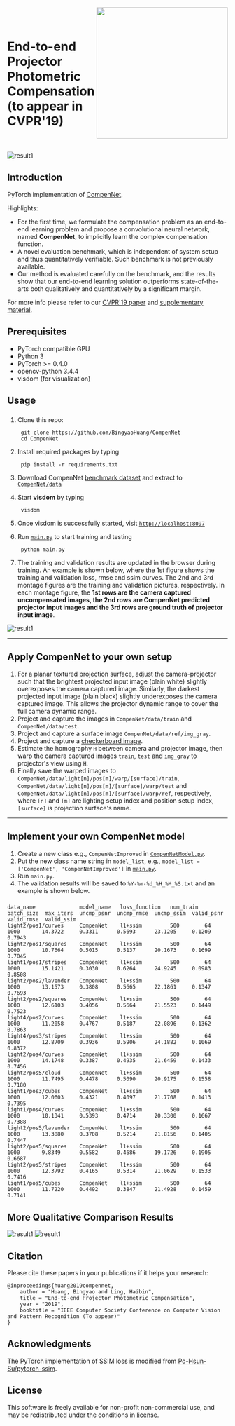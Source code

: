 <img src='doc/net.png' align="right" width=300>
<br><br>

End-to-end Projector Photometric Compensation (to appear in CVPR'19)
<br><br>
===


![result1](doc/img_3.png)

## Introduction
PyTorch implementation of [CompenNet][1].

Highlights:
* For the first time, we formulate the compensation problem as an end-to-end learning problem and propose a convolutional neural network, named **CompenNet**, to implicitly learn the complex compensation function.
* A novel evaluation benchmark, which is independent of system setup and thus quantitatively verifiable. Such benchmark is not previously available.
* Our method is evaluated carefully on the benchmark, and the results show that our end-to-end learning solution outperforms state-of-the-arts both qualitatively and quantitatively by a significant margin.

For more info please refer to our [CVPR'19 paper][1] and [supplementary material][2].




## Prerequisites
* PyTorch compatible GPU
* Python 3
* PyTorch >= 0.4.0
* opencv-python 3.4.4
* visdom (for visualization)

## Usage
### 

1. Clone this repo:
   
        git clone https://github.com/BingyaoHuang/CompenNet
        cd CompenNet

2. Install required packages by typing
   
        pip install -r requirements.txt
    

3. Download CompenNet [benchmark dataset][3] and extract to [`CompenNet/data`](data)

        
4. Start **visdom** by typing

        visdom

5. Once visdom is successfully started, visit [`http://localhost:8097`](http://localhost:8097)
6. Run [`main.py`](src/python/main.py) to start training and testing

        python main.py
7. The training and validation results are updated in the browser during training. An example is shown below, where the 1st figure shows the training and validation loss, rmse and ssim curves. The 2nd and 3rd montage figures are the training and validation pictures, respectively. In each montage figure, the **1st rows are the camera captured uncompensated images, the 2nd rows are CompenNet predicted projector input images and the 3rd rows are ground truth of projector input image**. 
   
![result1](doc/training_progress.png)



----
## Apply CompenNet to your own setup

1. For a planar textured projection surface, adjust the camera-projector such that the brightest projected input image (plain white) slightly overexposes the camera captured image. Similarly, the darkest projected input image (plain black) slightly underexposes the camera captured image. This allows the projector dynamic range to cover the full camera dynamic range.
2. Project and capture the images in `CompenNet/data/train` and `CompenNet/data/test`.
3. Project and capture a surface image `CompenNet/data/ref/img_gray`.
4. Project and capture a [checkerboard image](doc/checkerboard.png).
5. Estimate the homography `H` between camera and projector image, then warp the camera captured images `train`, `test` and `img_gray` to projector's view using `H`. 
6. Finally save the warped images to `CompenNet/data/light[n]/pos[m]/warp/[surface]/train`,  `CompenNet/data/light[n]/pos[m]/[surface]/warp/test` and  `CompenNet/data/light[n]/pos[m]/[surface]/warp/ref`, respectively, where `[n]` and `[m]` are lighting setup index and position setup index, `[surface]` is projection surface's name.

----
## Implement your own CompenNet model
1. Create a new class e.g., `CompenNetImproved` in [`CompenNetModel.py`](src/python/CompenNetModel.py).
2. Put the new class name string in `model_list`, e.g., `model_list = ['CompenNet', 'CompenNetImproved']` in [`main.py`](src/python/main.py).
3. Run `main.py`.
4. The validation results will be saved to `%Y-%m-%d_%H_%M_%S.txt` and an example is shown below.

### 

    data_name              model_name   loss_function   num_train  batch_size  max_iters  uncmp_psnr  uncmp_rmse  uncmp_ssim  valid_psnr  valid_rmse  valid_ssim
    light2/pos1/curves     CompenNet    l1+ssim         500        64          1000       14.3722     0.3311      0.5693      23.1205     0.1209      0.7943    
    light2/pos1/squares    CompenNet    l1+ssim         500        64          1000       10.7664     0.5015      0.5137      20.1673     0.1699      0.7045    
    light1/pos1/stripes    CompenNet    l1+ssim         500        64          1000       15.1421     0.3030      0.6264      24.9245     0.0983      0.8508    
    light2/pos2/lavender   CompenNet    l1+ssim         500        64          1000       13.1573     0.3808      0.5665      22.1861     0.1347      0.7693    
    light2/pos2/squares    CompenNet    l1+ssim         500        64          1000       12.6103     0.4056      0.5664      21.5523     0.1449      0.7523    
    light4/pos2/curves     CompenNet    l1+ssim         500        64          1000       11.2058     0.4767      0.5187      22.0896     0.1362      0.7863    
    light4/pos3/stripes    CompenNet    l1+ssim         500        64          1000       12.8709     0.3936      0.5906      24.1882     0.1069      0.8372    
    light2/pos4/curves     CompenNet    l1+ssim         500        64          1000       14.1748     0.3387      0.4935      21.6459     0.1433      0.7456    
    light2/pos5/cloud      CompenNet    l1+ssim         500        64          1000       11.7495     0.4478      0.5090      20.9175     0.1558      0.7180    
    light1/pos3/cubes      CompenNet    l1+ssim         500        64          1000       12.0603     0.4321      0.4097      21.7708     0.1413      0.7395    
    light1/pos4/curves     CompenNet    l1+ssim         500        64          1000       10.1341     0.5393      0.4714      20.3300     0.1667      0.7388    
    light2/pos5/lavender   CompenNet    l1+ssim         500        64          1000       13.3880     0.3708      0.5214      21.8156     0.1405      0.7447    
    light2/pos5/squares    CompenNet    l1+ssim         500        64          1000       9.8349      0.5582      0.4686      19.1726     0.1905      0.6687    
    light2/pos5/stripes    CompenNet    l1+ssim         500        64          1000       12.3792     0.4165      0.5314      21.0629     0.1533      0.7416    
    light1/pos5/cubes      CompenNet    l1+ssim         500        64          1000       11.7220     0.4492      0.3847      21.4928     0.1459      0.7141    
        
## More Qualitative Comparison Results
![result1](doc/img_1.png)
![result1](doc/img_2.png)

    
## Citation
Please cite these papers in your publications if it helps your research:

    @inproceedings{huang2019compennet,
        author = "Huang, Bingyao and Ling, Haibin",
        title = "End-to-end Projector Photometric Compensation",
        year = "2019",
        booktitle = "IEEE Computer Society Conference on Computer Vision and Pattern Recognition (To appear)"
    }

## Acknowledgments
The PyTorch implementation of SSIM loss is modified from [Po-Hsun-Su/pytorch-ssim](https://github.com/Po-Hsun-Su/pytorch-ssim).

## License
This software is freely available for non-profit non-commercial use, and may be redistributed under the conditions in [license](LICENSE).


[1]: https://arxiv.org/pdf/1904.04335
[2]: http://www.dabi.temple.edu/~hbling/publication/CompenNet_sup.pdf
[3]: http://bit.ly/2G5iTfY
[4]: https://www.mathworks.com/help/vision/ref/detectcheckerboardpoints.html
[5]: https://github.com/BingyaoHuang/single-shot-pro-cam-calib/tree/ismar18
[6]: https://youtu.be/fnrVDOhcu7I
[7]: http://www.vision.caltech.edu/bouguetj/calib_doc/htmls/calib_example/index.html

